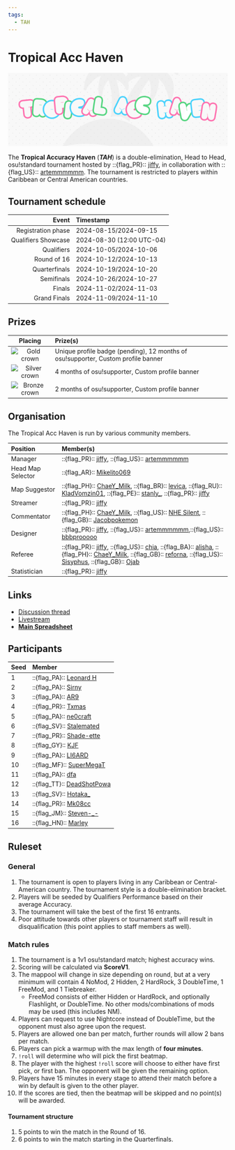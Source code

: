 ```yaml
---
tags:
  - TAH
---
```

# Tropical Acc Haven

![TAH logo](img/banner.png) <!-- replace "logo" with "banner" if that suits the image better -->

The **Tropical Accuracy Haven** (***TAH***) is a double-elimination, Head to Head, osu!standard tournament hosted by ::{flag_PR}:: [jiffy](https://osu.ppy.sh/users/16732161), in collaboration with ::{flag_US}:: [artemmmmmm](https://osu.ppy.sh/users/30604059). The tournament is restricted to players within Caribbean or Central American countries.

## Tournament schedule

| Event | Timestamp |
| --: | :-- |
| Registration phase | 2024-08-15/2024-09-15 |
| Qualifiers Showcase | 2024-08-30 (12:00 UTC-04)
| Qualifiers | 2024-10-05/2024-10-06 |
| Round of 16 | 2024-10-12/2024-10-13 |
| Quarterfinals | 2024-10-19/2024-10-20 |
| Semifinals | 2024-10-26/2024-10-27 |
| Finals | 2024-11-02/2024-11-03 |
| Grand Finals | 2024-11-09/2024-11-10 |

## Prizes

| Placing | Prize(s) |
| :-: | :-- |
| ![Gold crown](/wiki/shared/crown-gold.png "1st place") | Unique profile badge (pending), 12 months of osu!supporter, Custom profile banner |
| ![Silver crown](/wiki/shared/crown-silver.png "2nd place") | 4 months of osu!supporter, Custom profile banner |
| ![Bronze crown](/wiki/shared/crown-bronze.png "3rd place") | 2 months of osu!supporter, Custom profile banner |

<!--- BADGE NOT AVAILABLE ![](img/badge.jpg "TAH winner badge") --->

## Organisation

The Tropical Acc Haven is run by various community members.

| Position | Member(s) |
| :-- | :-- |
| Manager |::{flag_PR}:: [jiffy](https://osu.ppy.sh/users/16732161), ::{flag_US}:: [artemmmmmm](https://osu.ppy.sh/users/30604059) | 
 | Head Map Selector | ::{flag_AR}:: [Mikelito069](https://osu.ppy.sh/users/13714351) |
| Map Suggestor| ::{flag_PH}:: [ChaeY_Milk](https://osu.ppy.sh/users/10383440), ::{flag_BR}:: [levica](https://osu.ppy.sh/users/26626040), ::{flag_RU}:: [KladVomzin01](https://osu.ppy.sh/users/11801407), ::{flag_PE}:: [stanly_](https://osu.ppy.sh/users/16952330), ::{flag_PR}:: [jiffy](https://osu.ppy.sh/users/16732161) |
| Streamer | ::{flag_PR}:: [jiffy](https://osu.ppy.sh/users/16732161) |
| Commentator | ::{flag_PH}:: [ChaeY_Milk](https://osu.ppy.sh/users/10383440), ::{flag_US}:: [NHE Silent](https://osu.ppy.sh/users/20345199), ::{flag_GB}:: [Jacobpokemon](https://osu.ppy.sh/users/32566607) |
| Designer |  ::{flag_PR}:: [jiffy](https://osu.ppy.sh/users/16732161), ::{flag_US}:: [artemmmmmm](https://osu.ppy.sh/users/30604059),::{flag_US}:: [bbbprooooo](https://osu.ppy.sh/users/32401284)  |
| Referee | ::{flag_PR}:: [jiffy](https://osu.ppy.sh/users/16732161), ::{flag_US}:: [chia](https://osu.ppy.sh/users/16605757), ::{flag_BA}:: [alisha](https://osu.ppy.sh/users/29031839/osu), ::{flag_PH}:: [ChaeY_Milk](https://osu.ppy.sh/users/10383440/osu), ::{flag_GB}:: [reforna](https://osu.ppy.sh/users/16199365/osu), ::{flag_US}:: [Sisyphus](https://osu.ppy.sh/users/20345199/osu), ::{flag_GB}:: [Ojab](https://osu.ppy.sh/users/32566607/osu) |
| Statistician | ::{flag_PR}:: [jiffy](https://osu.ppy.sh/users/16732161) |

<!-- | Example | ::{ flag=AU }:: [peppy](https://osu.ppy.sh/users/2), ::{ flag=AU }:: [BanchoBot](https://osu.ppy.sh/users/3) | -->

## Links

- [Discussion thread](https://osu.ppy.sh/community/forums/topics/1964188?n=1)
- [Livestream](https://twitch.tv/aceski2)
- **[Main Spreadsheet](https://docs.google.com/spreadsheets/d/1_weWOqmHDcsuDAx99-MHGscnmfNzocRXghLoTP7kLdo/edit?gid=975130183#gid=975130183)**

## Participants


| Seed | Member | 
| :-- | :-- |
| 1 | ::{flag_PA}:: [Leonard H](https://osu.ppy.sh/users/11562243/osu) |
| 2 | ::{flag_PA}:: [Sirny](https://osu.ppy.sh/users/18962732/osu) |
| 3 | ::{flag_PA}:: [AR9](https://osu.ppy.sh/users/5136821/osu) |
| 4 | ::{flag_PR}:: [Txmas](https://osu.ppy.sh/users/11933573/osu) |
| 5 | ::{flag_PA}:: [ne0craft](https://osu.ppy.sh/users/17545095/osu) |
| 6 | ::{flag_SV}:: [Stalemated](https://osu.ppy.sh/users/10936276/osu) |
| 7 | ::{flag_PR}:: [Shade-ette](https://osu.ppy.sh/users/15726597/osu) |
| 8 | ::{flag_GY}:: [KJF](https://osu.ppy.sh/users/1156813/osu) |
| 9 | ::{flag_PA}:: [LI6ARD](https://osu.ppy.sh/users/20380990/osu) |
| 10 | ::{flag_MF}:: [SuperMegaT](https://osu.ppy.sh/users/22761224/osu) |
| 11 | ::{flag_PA}:: [dfa](https://osu.ppy.sh/users/31827019/osu) |
| 12 | ::{flag_TT}:: [DeadShotPowa](https://osu.ppy.sh/users/21080822/osu) |
| 13 | ::{flag_SV}:: [Hotaka_](https://osu.ppy.sh/users/10575848/osu) |
| 14 | ::{flag_PR}:: [Mk08cc](https://osu.ppy.sh/users/18210753/osu) |
| 15 | ::{flag_JM}:: [Steven-_-](https://osu.ppy.sh/users/23072118/osu) |
| 16 | ::{flag_HN}:: [Marley](https://osu.ppy.sh/users/20681109/osu) |

## Ruleset

### General
1. The tournament is open to players living in any Caribbean or Central-American country. The tournament style is a double-elimination bracket.
3. Players will be seeded by Qualifiers Performance based on their average Accuracy.
4. The tournament will take the best of the first 16 entrants.
5. Poor attitude towards other players or tournament staff will result in disqualification (this point applies to staff members as well).
   
### Match rules

1. The tournament is a 1v1 osu!standard match; highest accuracy wins.
2. Scoring will be calculated via **ScoreV1**.
3. The mappool will change in size depending on round, but at a very minimum will contain 4 NoMod, 2 Hidden, 2 HardRock, 3 DoubleTime, 1 FreeMod, and 1 Tiebreaker.
   - FreeMod consists of either Hidden or HardRock, and optionally Flashlight, or DoubleTime. No other mods/combinations of mods may be used (this includes NM).
4. Players can request to use Nightcore instead of DoubleTime, but the opponent must also agree upon the request.
5. Players are allowed one ban per match, further rounds will allow 2 bans per match.
6. Players can pick a warmup with the max length of **four minutes**.
7. `!roll` will determine who will pick the first beatmap.
8. The player with the highest `!roll` score will choose to either have first pick, or first ban. The opponent will be given the remaining option.
9. Players have 15 minutes in every stage to attend their match before a win by default is given to the other player.
10. If the scores are tied, then the beatmap will be skipped and no point(s) will be awarded.

  
#### Tournament structure
1. 5 points to win the match in the Round of 16.
2. 6 points to win the match starting in the Quarterfinals.



